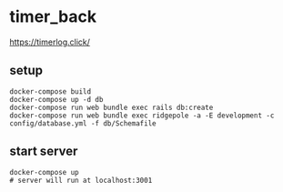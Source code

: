 # timer_back

https://timerlog.click/

## setup
```
docker-compose build
docker-compose up -d db
docker-compose run web bundle exec rails db:create
docker-compose run web bundle exec ridgepole -a -E development -c config/database.yml -f db/Schemafile
```

## start server
```
docker-compose up
# server will run at localhost:3001
```
